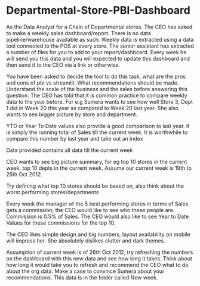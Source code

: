 # Departmental-Store-PBI-Dashboard
As the Data Analyst for a Chain of Departmental stores. The CEO has asked to make a weekly sales dashboard/report. There is no data pipeline/warehouse available as such. Weekly data is extracted using a data tool connected to the POS at every store. The senior assistant has extracted a number of files for you to add to your report/dashboard. Every week he will send you this data and you will expected to update this dashboard and then send it to the CEO via a link or otherwise. 

You have been asked to decide the tool to do this task, what are the pros and cons of pbi vs streamlit. What recommendations should be made. Understand the scale of the business and the sales before answering this question.
The CEO  has told that it is common practice to compare weekly data to the year before. For e.g Sumera wants to see how well Store 3, Dept 1 did in Week 20 this year as compared to Week 20 last year. She also wants to see bigger picture by store and department.

YTD or Year To Date values also provide a good comparison to last year. It is simply the running total of Sales till the current week. It is worthwhile to compare this number by last year and take out an index

Data provided contains all data till the current week

CEO wants to see big picture summary, for eg top 10 stores in the current week, top 10 depts in the current week. Assume our current week is 19th to 25th Oct 2012.

Try defining what top 10 stores should be based on, also think about the worst performing stores/departments

Every week the manager of the 5 best performing stores in terms of Sales gets a commission, the CEO would like to see who these people are. Commission is 0.5% of Sales. The CEO would also like to see Year to Date Values for these commissions for the top 10.

The CEO likes simple design and big numbers, layout availability on mobile will impress her. She absolutely dislikes clutter and dark themes.

Assumption of current week is of 26th Oct 2012, try refreshing the numbers on the dashboard with this new data and see how long it takes. Think about how long it would take you to refresh and recommend the CEO what to do about the org data. Make a case to convince Sumera about your recommendations. This data is in the folder called New week. 
